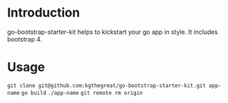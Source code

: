 # Introduction

go-bootstrap-starter-kit helps to kickstart your go app in style. It includes bootstrap 4.

# Usage

`git clone git@github.com:kgthegreat/go-bootstrap-starter-kit.git app-name`
`go build`
`./app-name`
`git remote rm origin`